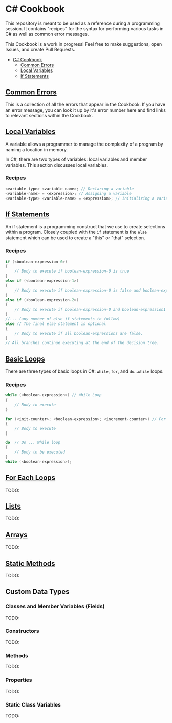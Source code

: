 # C# Cookbook

This repository is meant to be used as a reference during a programming session.
It contains "recipes" for the syntax for performing various tasks in C# as well
as common error messages. 

This Cookbook is a work in progress! Feel free to make suggestions, open Issues,
and create Pull Requests.

- [C# Cookbook](#c-cookbook)
  - [Common Errors](#common-errors)
  - [Local Variables](#local-variables)
  - [If Statements](#if-statements)

## [Common Errors](CommonErrors.md)

This is a collection of all the errors that appear in the Cookbook. If you have
an error message, you can look it up by it's error number here and find links to
relevant sections within the Cookbook.

## [Local Variables](LocalVariables.md)

A variable allows a programmer to manage the complexity of a program by naming a
location in memory.

In C#, there are two types of variables: local variables and member variables.
This section discusses local variables.

### Recipes <!-- omit in toc --> 

```csharp
<variable-type> <variable-name>; // Declaring a variable
<variable-name> = <expression>; // Assigning a variable
<variable-type> <variable-name> = <expression>; // Initializing a variable
```

## [If Statements](IfStatements.md)

An if statement is a programming construct that we use to create selections
within a program. Closely coupled with the `if` statement is the `else`
statement which can be used to create a "this" or "that" selection.

### Recipes <!-- omit in toc --> 

```csharp
if (<boolean-expression-0>)
{
    // Body to execute if boolean-expression-0 is true
} 
else if (<boolean-expression-1>)
{
    // Body to execute if boolean-expression-0 is false and boolean-expression-1 is true.
}
else if (<boolean-expression-2>)
{
    // Body to execute if boolean-expression-0 and boolean-expression1 are false and boolean-expression-2 is true.
} 
//... (any number of else if statements to follow)
else // The final else statement is optional
{
    // Body to execute if all boolean-expressions are false.
}
// All branches continue executing at the end of the decision tree.
```

## [Basic Loops](BasicLoops.md) <!-- omit in toc --> 

There are three types of basic loops in C#: `while`, `for`, and `do`...`while`
loops.

### Recipes <!-- omit in toc --> 

```csharp
while (<boolean-expression>) // While Loop
{
    // Body to execute
}

for (<init-counter>; <boolean-expression>; <increment-counter>) // For loop
{
    // Body to execute
}

do  // Do ... While loop
{
    // Body to be executed
}
while (<boolean-expression>);
```

## [For Each Loops](ForEachLoops.md) <!-- omit in toc --> 

TODO:

## [Lists](Lists.md) <!-- omit in toc --> 

TODO:

## [Arrays](Arrays.md) <!-- omit in toc --> 

TODO:

## [Static Methods](StaticMethods.md) <!-- omit in toc --> 

TODO:

## Custom Data Types <!-- omit in toc --> 

### Classes and Member Variables (Fields) <!-- omit in toc --> 

TODO:

### Constructors <!-- omit in toc --> 

TODO:

### Methods <!-- omit in toc --> 

TODO:

### Properties <!-- omit in toc --> 

TODO:

### Static Class Variables <!-- omit in toc --> 

TODO: